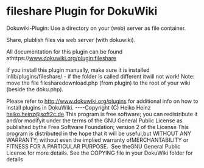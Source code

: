 # fileshare Plugin for DokuWiki
Dokuwiki-Plugin: Use a directory on your (web) server as file container.

Share, plublish files via web server (with dokuwiki).

All documentation for this plugin can be found athttps://www.dokuwiki.org/plugin:fileshare

If you install this plugin manually, make sure it is installed inlib/plugins/fileshare/ - if the folder is called different itwill not work! Note: move the file filesharedownload.php (from plugin) to the root of your wiki (beside the doku.php).

Please refer to http://www.dokuwiki.org/plugins for additional info on how to install plugins in DokuWiki.
----Copyright (C) Heiko Heinz <heiko.heinz@soft2c.de>
This program is free software; you can redistribute it and/or modifyit under the terms of the GNU General Public License as published bythe Free Software Foundation; version 2 of the License
This program is distributed in the hope that it will be useful,but WITHOUT ANY WARRANTY; without even the implied warranty ofMERCHANTABILITY or FITNESS FOR A PARTICULAR PURPOSE.  See theGNU General Public License for more details.
See the COPYING file in your DokuWiki folder for details
